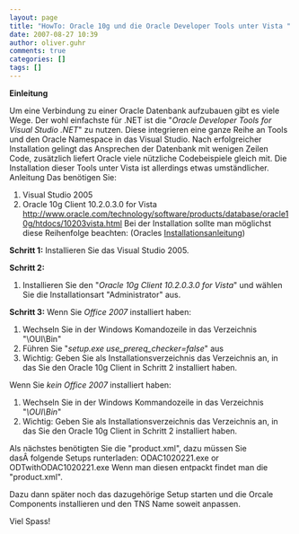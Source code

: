```yaml
---
layout: page
title: "HowTo: Oracle 10g und die Oracle Developer Tools unter Vista "
date: 2007-08-27 10:39
author: oliver.guhr
comments: true
categories: []
tags: []
---
```

<strong>Einleitung</strong>

Um eine Verbindung zu einer Oracle Datenbank aufzubauen gibt es viele Wege. Der wohl einfachste für .NET ist die "<em>Oracle Developer Tools for Visual Studio .NET</em>" zu nutzen. Diese integrieren eine ganze Reihe an Tools und den Oracle Namespace in das Visual Studio. Nach erfolgreicher Installation gelingt das Ansprechen der Datenbank mit wenigen Zeilen Code, zusätzlich liefert Oracle viele nützliche Codebeispiele gleich mit. Die Installation dieser Tools unter Vista ist allerdings etwas umständlicher.
Anleitung
Das benötigen Sie:
1. Visual Studio 2005
2. Oracle 10g Client 10.2.0.3.0 for Vista
<a href="http://www.oracle.com/technology/software/products/database/oracle10g/htdocs/10203vista.html">http://www.oracle.com/technology/software/products/database/oracle10g/htdocs/10203vista.html</a>
Bei der Installation sollte man möglichst diese Reihenfolge beachten:
(Oracles <a href="http://" title="http://www.oracle.com/technology/software/tech/windows/odpnet/install10202.html">Installationsanleitung</a>)

<strong>Schritt 1:</strong>
Installieren Sie das Visual Studio 2005.

<strong>Schritt 2:</strong>
1. Installieren Sie den "<em>Oracle 10g Client 10.2.0.3.0 for Vista</em>" und wählen Sie die Installationsart "Administrator" aus.

<strong>Schritt 3:</strong>
Wenn Sie <em>Office 2007 </em>installiert haben:
1. Wechseln Sie in der Windows Komandozeile in das Verzeichnis "<oracle></oracle>\OUI\Bin"
2. Führen Sie "<em>setup.exe use_prereq_checker=false</em>" aus
3. Wichtig: Geben Sie als Installationsverzeichnis das Verzeichnis an, in das Sie den Oracle 10g Client in Schritt 2 installiert haben.

Wenn Sie <em>kein Office 2007</em> installiert haben:
1. Wechseln Sie in der Windows Kommandozeile in das Verzeichnis "<em><oracle></oracle>\OUI\Bin</em>"
2. Wichtig: Geben Sie als Installationsverzeichnis das Verzeichnis an, in das Sie den Oracle 10g Client in Schritt 2 installiert haben.

Als nächstes benötigten Sie die "product.xml", dazu müssen Sie dasÂ folgende Setups runterladen:
ODAC1020221.exe or ODTwithODAC1020221.exe
Wenn man diesen entpackt findet man die "product.xml".

Dazu dann später noch das dazugehörige Setup starten und die Orcale Components installieren und den TNS Name soweit anpassen.

Viel Spass!
